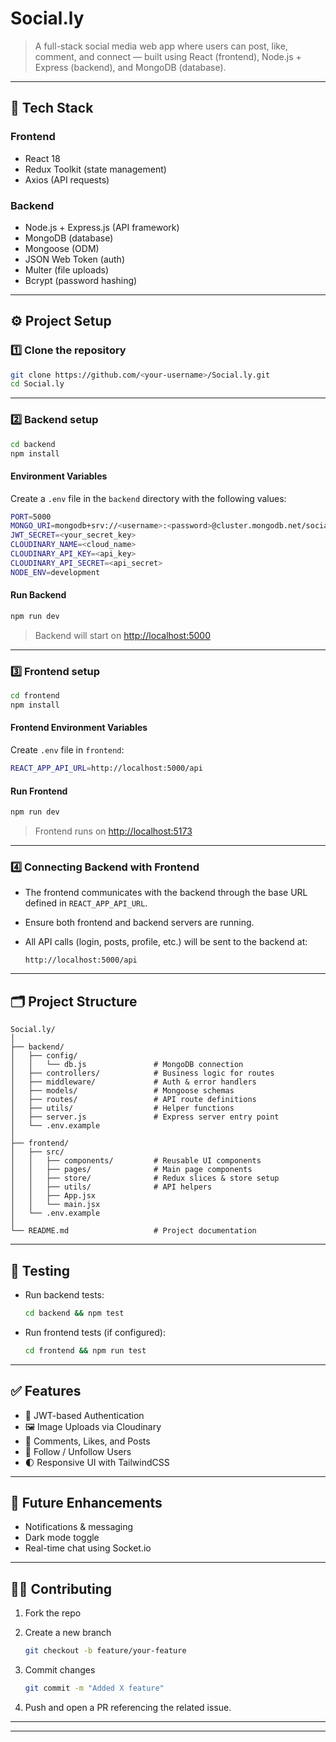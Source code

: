 # **Social.ly**

> A full-stack social media web app where users can post, like, comment, and connect — built using React (frontend), Node.js + Express (backend), and MongoDB (database).

---

## 🚀 **Tech Stack**

### **Frontend**

* React 18 
* Redux Toolkit (state management)
* Axios (API requests)

### **Backend**

* Node.js + Express.js (API framework)
* MongoDB (database)
* Mongoose (ODM)
* JSON Web Token (auth)
* Multer (file uploads)
* Bcrypt (password hashing)

---

## ⚙️ **Project Setup**

### **1️⃣ Clone the repository**

```bash
git clone https://github.com/<your-username>/Social.ly.git
cd Social.ly
```

---

### **2️⃣ Backend setup**

```bash
cd backend
npm install
```

#### **Environment Variables**

Create a `.env` file in the `backend` directory with the following values:

```bash
PORT=5000
MONGO_URI=mongodb+srv://<username>:<password>@cluster.mongodb.net/socially
JWT_SECRET=<your_secret_key>
CLOUDINARY_NAME=<cloud_name>
CLOUDINARY_API_KEY=<api_key>
CLOUDINARY_API_SECRET=<api_secret>
NODE_ENV=development
```

#### **Run Backend**

```bash
npm run dev
```

> Backend will start on [http://localhost:5000](http://localhost:5000)

---

### **3️⃣ Frontend setup**

```bash
cd frontend
npm install
```

#### **Frontend Environment Variables**

Create `.env` file in `frontend`:

```bash
REACT_APP_API_URL=http://localhost:5000/api
```

#### **Run Frontend**

```bash
npm run dev
```

> Frontend runs on [http://localhost:5173](http://localhost:5173)

---

### **4️⃣ Connecting Backend with Frontend**

* The frontend communicates with the backend through the base URL defined in `REACT_APP_API_URL`.
* Ensure both frontend and backend servers are running.
* All API calls (login, posts, profile, etc.) will be sent to the backend at:

  ```
  http://localhost:5000/api
  ```

---

## 🗂️ **Project Structure**

```
Social.ly/
│
├── backend/
│   ├── config/
│   │   └── db.js               # MongoDB connection
│   ├── controllers/            # Business logic for routes
│   ├── middleware/             # Auth & error handlers
│   ├── models/                 # Mongoose schemas
│   ├── routes/                 # API route definitions
│   ├── utils/                  # Helper functions
│   ├── server.js               # Express server entry point
│   └── .env.example
│
├── frontend/
│   ├── src/
│   │   ├── components/         # Reusable UI components
│   │   ├── pages/              # Main page components
│   │   ├── store/              # Redux slices & store setup
│   │   ├── utils/              # API helpers
│   │   ├── App.jsx
│   │   └── main.jsx
│   └── .env.example
│
└── README.md                   # Project documentation
```

---

## 🧪 **Testing**

* Run backend tests:

  ```bash
  cd backend && npm test
  ```
* Run frontend tests (if configured):

  ```bash
  cd frontend && npm run test
  ```

---

## ✅ **Features**

* 🔐 JWT-based Authentication
* 🖼️ Image Uploads via Cloudinary
* 💬 Comments, Likes, and Posts
* 👥 Follow / Unfollow Users
* 🌓 Responsive UI with TailwindCSS

---

## 🧰 **Future Enhancements**

* Notifications & messaging
* Dark mode toggle
* Real-time chat using Socket.io

---

## 🧑‍💻 **Contributing**

1. Fork the repo
2. Create a new branch

   ```bash
   git checkout -b feature/your-feature
   ```
3. Commit changes

   ```bash
   git commit -m "Added X feature"
   ```
4. Push and open a PR referencing the related issue.

---

---

